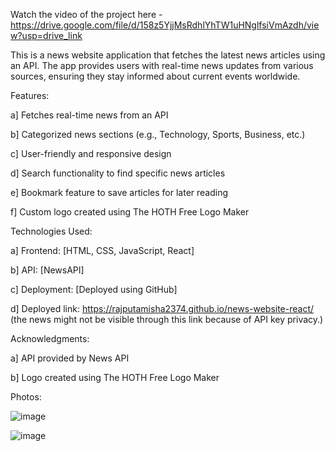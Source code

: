 
Watch the video of the project here - https://drive.google.com/file/d/158z5YjjMsRdhlYhTW1uHNglfsiVmAzdh/view?usp=drive_link

This is a news website application that fetches the latest news articles using an API. The app provides users with real-time news updates from various sources, ensuring they stay informed about current events worldwide.

Features:

a] Fetches real-time news from an API

b] Categorized news sections (e.g., Technology, Sports, Business, etc.)

c] User-friendly and responsive design

d] Search functionality to find specific news articles

e] Bookmark feature to save articles for later reading

f] Custom logo created using The HOTH Free Logo Maker



Technologies Used:

a] Frontend: [HTML, CSS, JavaScript, React]

b] API: [NewsAPI]

c] Deployment: [Deployed using GitHub]

d] Deployed link: https://rajputamisha2374.github.io/news-website-react/
(the news might not be visible through this link because of API key privacy.)


Acknowledgments:

a] API provided by News API

b] Logo created using The HOTH Free Logo Maker


Photos:

![image](https://github.com/user-attachments/assets/69b1ab72-c7d1-405c-b544-61b82214a30c)


![image](https://github.com/user-attachments/assets/4f333121-58d0-4b75-8c44-fba6c057b4b5)

